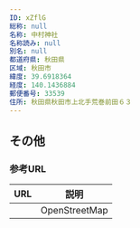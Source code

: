 ```yaml
---
ID: xZflG
総称: null
名称: 中村神社
名称読み: null
別名: null
都道府県: 秋田県
区域: 秋田市
緯度: 39.6918364
経度: 140.1436884
郵便番号: 33539
住所: 秋田県秋田市上北手荒巻前田６３
---
```


## その他

### 参考URL

| URL | 説明          |
| --- | ------------- |
|     | OpenStreetMap |
